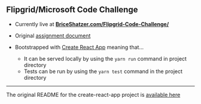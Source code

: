
## Flipgrid/Microsoft Code Challenge 

- Currently live at **[BriceShatzer.com/Flipgrid-Code-Challenge/](https://briceshatzer.com/Flipgrid-Code-Challenge/)**
- Original [assignment document](https://github.com/BriceShatzer/Flipgrid-Code-Challenge/blob/master/Flipgrid%20Code%20Challenge.pdf)

- Bootstrapped with [Create React App](https://github.com/facebook/create-react-app) meaning that...
  - It can be served locally by using the `yarn run` command in project directory
  - Tests can be run by using the `yarn test` command in the project directory


--- 


The original README for the create-react-app project is [available here](https://github.com/BriceShatzer/Flipgrid-Code-Challenge/blob/master/README_create-react-app.md) 
